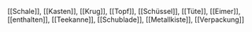 [[Schale]], [[Kasten]], [[Krug]], [[Topf]], [[Schüssel]], [[Tüte]], [[Eimer]], [[enthalten]], [[Teekanne]], [[Schublade]], [[Metallkiste]], [[Verpackung]]